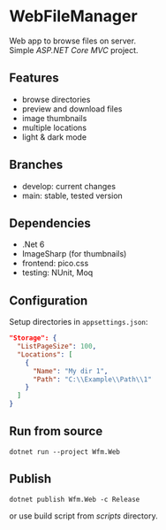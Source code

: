 # WebFileManager

Web app to browse files on server.  
Simple *ASP.NET Core MVC* project.

## Features

- browse directories
- preview and download files
- image thumbnails
- multiple locations
- light & dark mode

## Branches

- develop: current changes
- main: stable, tested version

## Dependencies

- .Net 6
- ImageSharp (for thumbnails)
- frontend: pico.css
- testing: NUnit, Moq

## Configuration

Setup directories in `appsettings.json`:

```json
"Storage": {
  "ListPageSize": 100,
  "Locations": [
    {
      "Name": "My dir 1",
      "Path": "C:\\Example\\Path\\1"
    }
  ]
}
```

## Run from source
```
dotnet run --project Wfm.Web
```

## Publish
```
dotnet publish Wfm.Web -c Release
```
or use build script from _scripts_ directory.

